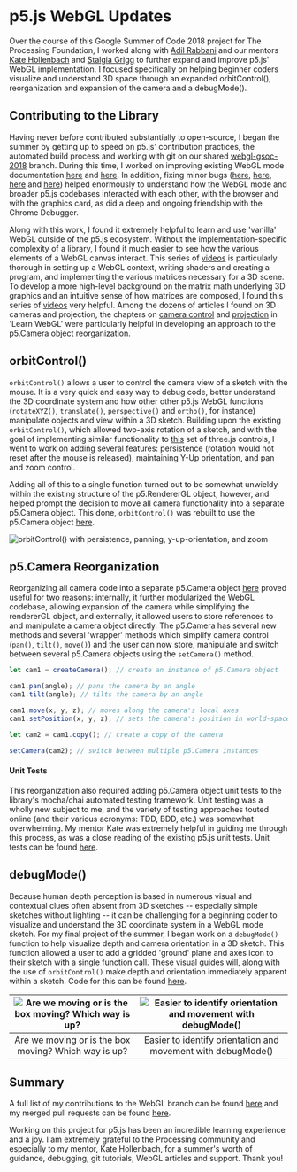 # p5.js WebGL Updates

Over the course of this Google Summer of Code 2018 project for The Processing Foundation, I worked along with [Adil Rabbani](https://github.com/AdilRabbani) and our mentors [Kate Hollenbach](https://github.com/kjhollen) and [Stalgia Grigg](https://github.com/mlarghydracept) to further expand and improve p5.js' WebGL implementation. I focused specifically on helping beginner coders visualize and understand 3D space through an expanded orbitControl(), reorganization and expansion of the camera and a debugMode().

## Contributing to the Library

Having never before contributed substantially to open-source, I began the summer by getting up to speed on p5.js' contribution practices, the automated build process and working with git on our shared [webgl-gsoc-2018](https://github.com/processing/p5.js/tree/webgl-gsoc-2018) branch. During this time, I worked on improving existing WebGL mode documentation [here](https://github.com/processing/p5.js/pull/2940) and [here](https://github.com/processing/p5.js/pull/2939). In addition, fixing minor bugs ([here](https://github.com/processing/p5.js/pull/2944), [here](https://github.com/processing/p5.js/pull/2945), [here](https://github.com/processing/p5.js/pull/2975) and [here](https://github.com/processing/p5.js/pull/2976)) helped enormously to understand how the WebGL mode and broader p5.js codebases interacted with each other, with the browser and with the graphics card, as did a deep and ongoing friendship with the Chrome Debugger.

Along with this work, I found it extremely helpful to learn and use 'vanilla' WebGL outside of the p5.js ecosystem. Without the implementation-specific complexity of a library, I found it much easier to see how the various elements of a WebGL canvas interact. This series of [videos](https://www.youtube.com/watch?v=kB0ZVUrI4Aw) is particularly thorough in setting up a WebGL context, writing shaders and creating a program, and implementing the various matrices necessary for a 3D scene. To develop a more high-level background on the matrix math underlying 3D graphics and an intuitive sense of how matrices are composed, I found this series of [videos](https://www.youtube.com/watch?v=kjBOesZCoqc&list=PLZHQObOWTQDPD3MizzM2xVFitgF8hE_ab) very helpful. Among the dozens of articles I found on 3D cameras and projection, the chapters on [camera control](http://learnwebgl.brown37.net/#section-7-cameras) and [projection](http://learnwebgl.brown37.net/#section-8-projections-and-viewports) in 'Learn WebGL' were particularly helpful in developing an approach to the p5.Camera object reorganization.

## orbitControl()

`orbitControl()` allows a user to control the camera view of a sketch with the mouse. It is a very quick and easy way to debug code, better understand the 3D coordinate system and how other other p5.js WebGL functions (`rotateXYZ()`, `translate()`, `perspective()` and `ortho()`, for instance) manipulate objects and view within a 3D sketch. Building upon the existing `orbitControl()`, which allowed two-axis rotation of a sketch, and with the goal of implementing similar functionality to [this](https://threejs.org/examples/?q=control#misc_controls_orbit) set of three.js controls, I went to work on adding several features: persistence (rotation would not reset after the mouse is released), maintaining Y-Up orientation, and pan and zoom control.

Adding all of this to a single function turned out to be somewhat unwieldy within the existing structure of the p5.RendererGL object, however, and helped prompt the decision to move all camera functionality into a separate p5.Camera object. This done, `orbitControl()` was rebuilt to use the p5.Camera object [here](https://github.com/processing/p5.js/pull/3088).

![orbitControl() with persistence, panning, y-up-orientation, and zoom](http://www.aidanjnelson.com/files/gsoc-wpr-images/orbit-after.gif)

## p5.Camera Reorganization

Reorganizing all camera code into a separate p5.Camera object [here](https://github.com/processing/p5.js/pull/3080) proved useful for two reasons: internally, it further modularized the WebGL codebase, allowing expansion of the camera while simplifying the rendererGL object, and externally, it allowed users to store references to and manipulate a camera object directly. The p5.Camera has several new methods and several 'wrapper' methods which simplify camera control (`pan()`, `tilt()`, `move()`) and the user can now store, manipulate and switch between several p5.Camera objects using the `setCamera()` method.

```javascript
let cam1 = createCamera(); // create an instance of p5.Camera object

cam1.pan(angle); // pans the camera by an angle
cam1.tilt(angle); // tilts the camera by an angle

cam1.move(x, y, z); // moves along the camera's local axes
cam1.setPosition(x, y, z); // sets the camera's position in world-space

let cam2 = cam1.copy(); // create a copy of the camera

setCamera(cam2); // switch between multiple p5.Camera instances
```

#### Unit Tests

This reorganization also required adding p5.Camera object unit tests to the library's mocha/chai automated testing framework. Unit testing was a wholly new subject to me, and the variety of testing approaches touted online (and their various acronyms: TDD, BDD, etc.) was somewhat overwhelming. My mentor Kate was extremely helpful in guiding me through this process, as was a close reading of the existing p5.js unit tests. Unit tests can be found [here](https://github.com/processing/p5.js/pull/3083).

## debugMode()

Because human depth perception is based in numerous visual and contextual clues often absent from 3D sketches -- especially simple sketches without lighting -- it can be challenging for a beginning coder to visualize and understand the 3D coordinate system in a WebGL mode sketch. For my final project of the summer, I began work on a `debugMode()` function to help visualize depth and camera orientation in a 3D sketch. This function allowed a user to add a gridded 'ground' plane and axes icon to their sketch with a single function call. These visual guides will, along with the use of `orbitControl()` make depth and orientation immediately apparent within a sketch. Code for this can be found [here](https://github.com/processing/p5.js/pull/3103).

| ![Are we moving or is the box moving?  Which way is up?](http://www.aidanjnelson.com/files/gsoc-wpr-images/noDebugMode.gif) | ![Easier to identify orientation and movement with debugMode()](http://www.aidanjnelson.com/files/gsoc-wpr-images/debugMode.gif) |
| :-------------------------------------------------------------------------------------------------------------------------: | :------------------------------------------------------------------------------------------------------------------------------: |
|                                    Are we moving or is the box moving? Which way is up?                                     |                                   Easier to identify orientation and movement with debugMode()                                   |

## Summary

A full list of my contributions to the WebGL branch can be found [here](https://github.com/processing/p5.js/commits/webgl-gsoc-2018?author=aidannelson) and my merged pull requests can be found [here](https://github.com/processing/p5.js/pulls?q=is%3Apr+is%3Amerged+author%3AAidanNelson).

Working on this project for p5.js has been an incredible learning experience and a joy.  I am extremely grateful to the Processing community and especially to my mentor, Kate Hollenbach, for a summer's worth of guidance, debugging, git tutorials, WebGL articles and support.  Thank you!

